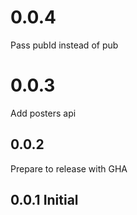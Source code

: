 # 0.0.4

Pass pubId instead of pub

# 0.0.3

Add posters api

## 0.0.2

Prepare to release with GHA

## 0.0.1 Initial
